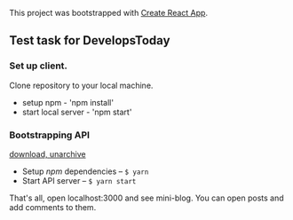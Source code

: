 This project was bootstrapped with [Create React App](https://github.com/facebook/create-react-app).

## Test task for DevelopsToday

### Set up client.
Clone repository to your local machine.
- setup npm - 'npm install'
- start local server - 'npm start'

### Bootstrapping API
[download, unarchive](https://drive.google.com/file/d/1L-ofA5W57kQE-TleXvxKxXqTjK7ir3ll/view?usp=sharing)
- Setup _npm_ dependencies – `$ yarn`
- Start API server – `$ yarn start`

That's all, open localhost:3000 and see mini-blog. You can open posts and add comments to them.
